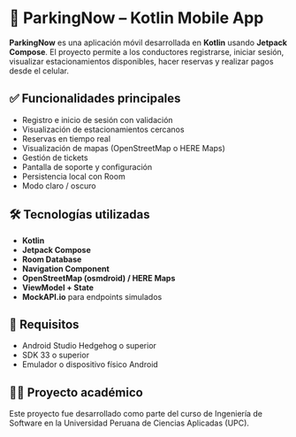 # 🚗 ParkingNow – Kotlin Mobile App

**ParkingNow** es una aplicación móvil desarrollada en **Kotlin** usando **Jetpack Compose**. El proyecto permite a los conductores registrarse, iniciar sesión, visualizar estacionamientos disponibles, hacer reservas y realizar pagos desde el celular.

## ✅ Funcionalidades principales

- Registro e inicio de sesión con validación
- Visualización de estacionamientos cercanos
- Reservas en tiempo real
- Visualización de mapas (OpenStreetMap o HERE Maps)
- Gestión de tickets
- Pantalla de soporte y configuración
- Persistencia local con Room
- Modo claro / oscuro

## 🛠️ Tecnologías utilizadas

- **Kotlin**
- **Jetpack Compose**
- **Room Database**
- **Navigation Component**
- **OpenStreetMap (osmdroid) / HERE Maps**
- **ViewModel + State**
- **MockAPI.io** para endpoints simulados

## 📲 Requisitos

- Android Studio Hedgehog o superior
- SDK 33 o superior
- Emulador o dispositivo físico Android

## 👨‍💻 Proyecto académico

Este proyecto fue desarrollado como parte del curso de Ingeniería de Software en la Universidad Peruana de Ciencias Aplicadas (UPC).
